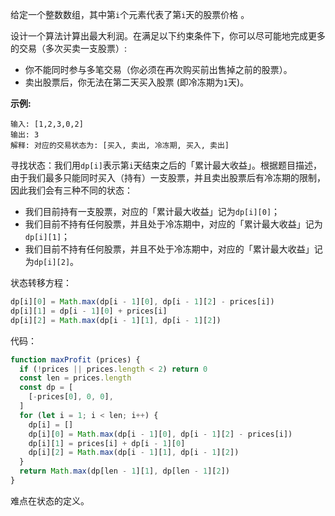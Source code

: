 给定一个整数数组，其中第`i`个元素代表了第`i`天的股票价格 。​

设计一个算法计算出最大利润。在满足以下约束条件下，你可以尽可能地完成更多的交易（多次买卖一支股票）:
- 你不能同时参与多笔交易（你必须在再次购买前出售掉之前的股票）。
- 卖出股票后，你无法在第二天买入股票 (即冷冻期为`1`天)。

**示例:**
```
输入: [1,2,3,0,2]
输出: 3 
解释: 对应的交易状态为: [买入, 卖出, 冷冻期, 买入, 卖出]
```

寻找状态：我们用`dp[i]`表示第`i`天结束之后的「累计最大收益」。根据题目描述，由于我们最多只能同时买入（持有）一支股票，并且卖出股票后有冷冻期的限制，因此我们会有三种不同的状态：
- 我们目前持有一支股票，对应的「累计最大收益」记为`dp[i][0]`；
- 我们目前不持有任何股票，并且处于冷冻期中，对应的「累计最大收益」记为`dp[i][1]`；
- 我们目前不持有任何股票，并且不处于冷冻期中，对应的「累计最大收益」记为`dp[i][2]`。

状态转移方程：
```js
dp[i][0] = Math.max(dp[i - 1][0], dp[i - 1][2] - prices[i])
dp[i][1] = dp[i - 1][0] + prices[i]
dp[i][2] = Math.max(dp[i - 1][1], dp[i - 1][2])
```

代码：
```js
function maxProfit (prices) {
  if (!prices || prices.length < 2) return 0
  const len = prices.length
  const dp = [
    [-prices[0], 0, 0],
  ]
  for (let i = 1; i < len; i++) {
    dp[i] = []
    dp[i][0] = Math.max(dp[i - 1][0], dp[i - 1][2] - prices[i])
    dp[i][1] = prices[i] + dp[i - 1][0]
    dp[i][2] = Math.max(dp[i - 1][1], dp[i - 1][2])
  }
  return Math.max(dp[len - 1][1], dp[len - 1][2])
}
```

难点在状态的定义。
